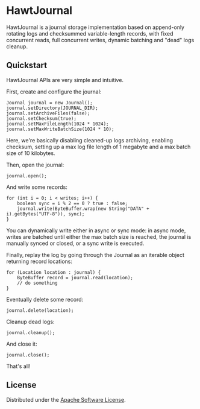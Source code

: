 # HawtJournal

HawtJournal is a journal storage implementation based on append-only rotating logs and checksummed variable-length records, 
with fixed concurrent reads, full concurrent writes, dynamic batching and "dead" logs cleanup.

## Quickstart

HawtJournal APIs are very simple and intuitive.

First, create and configure the journal:

    Journal journal = new Journal();
    journal.setDirectory(JOURNAL_DIR);
    journal.setArchiveFiles(false);
    journal.setChecksum(true);
    journal.setMaxFileLength(1024 * 1024);
    journal.setMaxWriteBatchSize(1024 * 10);

Here, we're basically disabling cleaned-up logs archiving, enabling checksum, setting up a max log file length of 1 megabyte and a max batch size of 10 kilobytes.

Then, open the journal:

    journal.open();

And write some records:

    for (int i = 0; i < writes; i++) {
        boolean sync = i % 2 == 0 ? true : false;
        journal.write(ByteBuffer.wrap(new String("DATA" + i).getBytes("UTF-8")), sync);
    }

You can dynamically write either in async or sync mode: in async mode, writes are batched until either the max batch size is reached, 
the journal is manually synced or closed, or a sync write is executed.

Finally, replay the log by going through the Journal as an iterable object returning record locations:

    for (Location location : journal) {
        ByteBuffer record = journal.read(location);
        // do something
    }

Eventually delete some record:

    journal.delete(location);

Cleanup dead logs:

    journal.cleanup();

And close it:

    journal.close();

That's all!

## License

Distributed under the [Apache Software License](http://www.apache.org/licenses/LICENSE-2.0.html).
